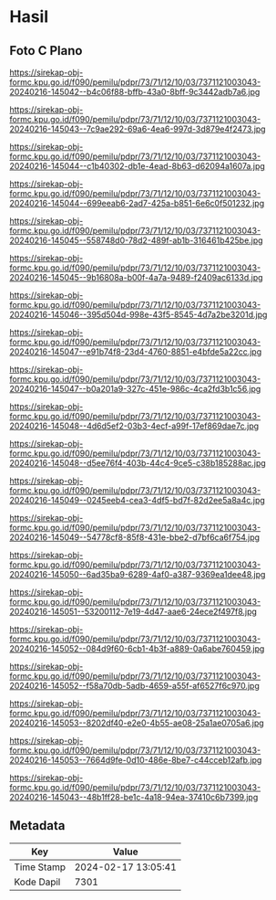 # Hasil

## Foto C Plano

https://sirekap-obj-formc.kpu.go.id/f090/pemilu/pdpr/73/71/12/10/03/7371121003043-20240216-145042--b4c06f88-bffb-43a0-8bff-9c3442adb7a6.jpg

https://sirekap-obj-formc.kpu.go.id/f090/pemilu/pdpr/73/71/12/10/03/7371121003043-20240216-145043--7c9ae292-69a6-4ea6-997d-3d879e4f2473.jpg

https://sirekap-obj-formc.kpu.go.id/f090/pemilu/pdpr/73/71/12/10/03/7371121003043-20240216-145044--c1b40302-db1e-4ead-8b63-d62094a1607a.jpg

https://sirekap-obj-formc.kpu.go.id/f090/pemilu/pdpr/73/71/12/10/03/7371121003043-20240216-145044--699eeab6-2ad7-425a-b851-6e6c0f501232.jpg

https://sirekap-obj-formc.kpu.go.id/f090/pemilu/pdpr/73/71/12/10/03/7371121003043-20240216-145045--558748d0-78d2-489f-ab1b-316461b425be.jpg

https://sirekap-obj-formc.kpu.go.id/f090/pemilu/pdpr/73/71/12/10/03/7371121003043-20240216-145045--9b16808a-b00f-4a7a-9489-f2409ac6133d.jpg

https://sirekap-obj-formc.kpu.go.id/f090/pemilu/pdpr/73/71/12/10/03/7371121003043-20240216-145046--395d504d-998e-43f5-8545-4d7a2be3201d.jpg

https://sirekap-obj-formc.kpu.go.id/f090/pemilu/pdpr/73/71/12/10/03/7371121003043-20240216-145047--e91b74f8-23d4-4760-8851-e4bfde5a22cc.jpg

https://sirekap-obj-formc.kpu.go.id/f090/pemilu/pdpr/73/71/12/10/03/7371121003043-20240216-145047--b0a201a9-327c-451e-986c-4ca2fd3b1c56.jpg

https://sirekap-obj-formc.kpu.go.id/f090/pemilu/pdpr/73/71/12/10/03/7371121003043-20240216-145048--4d6d5ef2-03b3-4ecf-a99f-17ef869dae7c.jpg

https://sirekap-obj-formc.kpu.go.id/f090/pemilu/pdpr/73/71/12/10/03/7371121003043-20240216-145048--d5ee76f4-403b-44c4-9ce5-c38b185288ac.jpg

https://sirekap-obj-formc.kpu.go.id/f090/pemilu/pdpr/73/71/12/10/03/7371121003043-20240216-145049--0245eeb4-cea3-4df5-bd7f-82d2ee5a8a4c.jpg

https://sirekap-obj-formc.kpu.go.id/f090/pemilu/pdpr/73/71/12/10/03/7371121003043-20240216-145049--54778cf8-85f8-431e-bbe2-d7bf6ca6f754.jpg

https://sirekap-obj-formc.kpu.go.id/f090/pemilu/pdpr/73/71/12/10/03/7371121003043-20240216-145050--6ad35ba9-6289-4af0-a387-9369ea1dee48.jpg

https://sirekap-obj-formc.kpu.go.id/f090/pemilu/pdpr/73/71/12/10/03/7371121003043-20240216-145051--53200112-7e19-4d47-aae6-24ece2f497f8.jpg

https://sirekap-obj-formc.kpu.go.id/f090/pemilu/pdpr/73/71/12/10/03/7371121003043-20240216-145052--084d9f60-6cb1-4b3f-a889-0a6abe760459.jpg

https://sirekap-obj-formc.kpu.go.id/f090/pemilu/pdpr/73/71/12/10/03/7371121003043-20240216-145052--f58a70db-5adb-4659-a55f-af6527f6c970.jpg

https://sirekap-obj-formc.kpu.go.id/f090/pemilu/pdpr/73/71/12/10/03/7371121003043-20240216-145053--8202df40-e2e0-4b55-ae08-25a1ae0705a6.jpg

https://sirekap-obj-formc.kpu.go.id/f090/pemilu/pdpr/73/71/12/10/03/7371121003043-20240216-145053--7664d9fe-0d10-486e-8be7-c44cceb12afb.jpg

https://sirekap-obj-formc.kpu.go.id/f090/pemilu/pdpr/73/71/12/10/03/7371121003043-20240216-145043--48b1ff28-be1c-4a18-94ea-37410c6b7399.jpg


## Metadata

| Key        | Value               |
| ---------- | ------------------- |
| Time Stamp | 2024-02-17 13:05:41 |
| Kode Dapil | 7301                |



